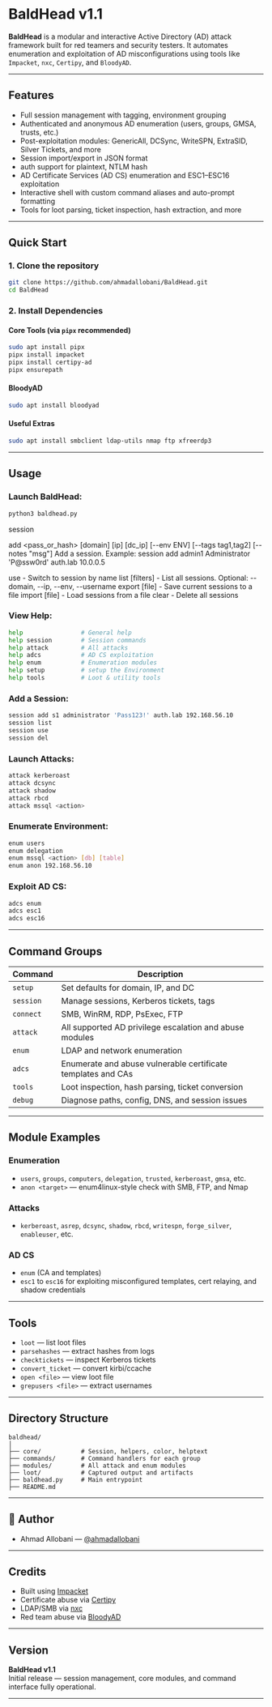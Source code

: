 # BaldHead v1.1

**BaldHead** is a modular and interactive Active Directory (AD) attack framework built for red teamers and security testers. It automates enumeration and exploitation of AD misconfigurations using tools like `Impacket`, `nxc`, `Certipy`, and `BloodyAD`.

---

## Features

- Full session management with tagging, environment grouping
- Authenticated and anonymous AD enumeration (users, groups, GMSA, trusts, etc.)
- Post-exploitation modules: GenericAll, DCSync, WriteSPN, ExtraSID, Silver Tickets, and more
- Session import/export in JSON format
- auth support for plaintext, NTLM hash
- AD Certificate Services (AD CS) enumeration and ESC1–ESC16 exploitation
- Interactive shell with custom command aliases and auto-prompt formatting
- Tools for loot parsing, ticket inspection, hash extraction, and more

---

## Quick Start

### 1. Clone the repository

```bash
git clone https://github.com/ahmadallobani/BaldHead.git
cd BaldHead
```

### 2. Install Dependencies

#### Core Tools (via `pipx` recommended)

```bash
sudo apt install pipx
pipx install impacket
pipx install certipy-ad
pipx ensurepath
```

#### BloodyAD

```bash
sudo apt install bloodyad
```

#### Useful Extras

```bash
sudo apt install smbclient ldap-utils nmap ftp xfreerdp3
```

---

## Usage

### Launch BaldHead:

```bash
python3 baldhead.py
```
session <subcommand>

  add <name> <user> <pass_or_hash> [domain] [ip] [dc_ip] [--env ENV] [--tags tag1,tag2] [--notes "msg"]
      Add a session. Example:
        session add admin1 Administrator 'P@ssw0rd' auth.lab 10.0.0.5

  use <name>            - Switch to session by name
  list [filters]        - List all sessions. Optional: --domain, --ip, --env, --username
  export [file]         - Save current sessions to a file
  import [file]         - Load sessions from a file
  clear                 - Delete all sessions

### View Help:

```bash
help                # General help
help session        # Session commands
help attack         # All attacks
help adcs           # AD CS exploitation
help enum           # Enumeration modules
help setup          # setup the Environment
help tools          # Loot & utility tools
```

### Add a Session:

```bash
session add s1 administrator 'Pass123!' auth.lab 192.168.56.10
session list
session use
session del
```

### Launch Attacks:

```bash
attack kerberoast
attack dcsync
attack shadow
attack rbcd
attack mssql <action>
```

### Enumerate Environment:

```bash
enum users
enum delegation
enum mssql <action> [db] [table]
enum anon 192.168.56.10
```

### Exploit AD CS:

```bash
adcs enum
adcs esc1
adcs esc16
```

---

## Command Groups

| Command  | Description |
|----------|-------------|
| `setup`  | Set defaults for domain, IP, and DC |
| `session`| Manage sessions, Kerberos tickets, tags |
| `connect`| SMB, WinRM, RDP, PsExec, FTP |
| `attack` | All supported AD privilege escalation and abuse modules |
| `enum`   | LDAP and network enumeration |
| `adcs`   | Enumerate and abuse vulnerable certificate templates and CAs |
| `tools`  | Loot inspection, hash parsing, ticket conversion |
| `debug`  | Diagnose paths, config, DNS, and session issues |

---

## Module Examples

### Enumeration

- `users`, `groups`, `computers`, `delegation`, `trusted`, `kerberoast`, `gmsa`, etc.
- `anon <target>` — enum4linux-style check with SMB, FTP, and Nmap

### Attacks

- `kerberoast`, `asrep`, `dcsync`, `shadow`, `rbcd`, `writespn`, `forge_silver`, `enableuser`, etc.

### AD CS

- `enum` (CA and templates)
- `esc1` to `esc16` for exploiting misconfigured templates, cert relaying, and shadow credentials

---

## Tools

- `loot` — list loot files
- `parsehashes` — extract hashes from logs
- `checktickets` — inspect Kerberos tickets
- `convert_ticket` — convert kirbi/ccache
- `open <file>` — view loot file
- `grepusers <file>` — extract usernames

---

## Directory Structure

```
baldhead/
│
├── core/           # Session, helpers, color, helptext
├── commands/       # Command handlers for each group
├── modules/        # All attack and enum modules
├── loot/           # Captured output and artifacts
├── baldhead.py     # Main entrypoint
├── README.md
```

---

## 🧙 Author

- Ahmad Allobani — [@ahmadallobani](https://www.linkedin.com/in/ahmad-allobani-50a952257/)

---
## Credits

- Built using [Impacket](https://github.com/fortra/impacket)
- Certificate abuse via [Certipy](https://github.com/ly4k/Certipy)
- LDAP/SMB via [nxc](https://github.com/Acceis/nxc)
- Red team abuse via [BloodyAD](https://github.com/CravateRouge/bloodyAD)

---

## Version

**BaldHead v1.1**  
Initial release — session management, core modules, and command interface fully operational.

---
